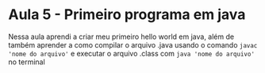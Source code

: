 # Aula 5 - Primeiro programa em java

Nessa aula aprendi a criar meu primeiro hello world em java, além de também aprender a como compilar o arquivo .java usando o comando ```javac 'nome do arquivo'``` e executar o arquivo .class com ```java 'nome do arquivo'``` no terminal
